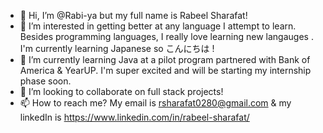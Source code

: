 - 👋 Hi, I’m @Rabi-ya but my full name is Rabeel Sharafat!
- 👀 I’m interested in getting better at any language I attempt to learn. Besides programming languages, I really love learning new langauges . I'm currently learning Japanese so こんにちは !
- 🌱 I’m currently learning Java at a pilot program partnered with Bank of America & YearUP. I'm super excited and will be starting my internship phase soon.
- 💞️ I’m looking to collaborate on full stack projects! 
- 📫 How to reach me? My email is rsharafat0280@gmail.com & my linkedIn is https://www.linkedin.com/in/rabeel-sharafat/                  

<!---
Rabi-ya/Rabi-ya is a ✨ special ✨ repository because its `README.md` (this file) appears on your GitHub profile.
You can click the Preview link to take a look at your changes.
--->

